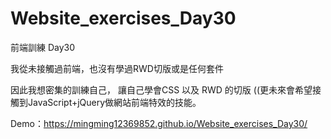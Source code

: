 # Website_exercises_Day30
前端訓練 Day30

我從未接觸過前端，也沒有學過RWD切版或是任何套件

因此我想密集的訓練自己，
讓自己學會CSS 以及 RWD 的切版
((更未來會希望接觸到JavaScript+jQuery做網站前端特效的技能。


Demo：https://mingming12369852.github.io/Website_exercises_Day30/
